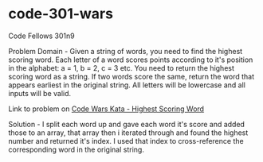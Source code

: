 # code-301-wars
Code Fellows 301n9

Problem Domain -
Given a string of words, you need to find the highest scoring word.
Each letter of a word scores points according to it's position in the alphabet: a = 1, b = 2, c = 3 etc.
You need to return the highest scoring word as a string.
If two words score the same, return the word that appears earliest in the original string.
All letters will be lowercase and all inputs will be valid.


Link to problem on [Code Wars Kata - Highest Scoring Word](https://www.codewars.com/kata/highest-scoring-word/train/javascript)


Solution -
I split each word up and gave each word it's score and added those to an array, that array then i iterated through and found the highest number and returned it's index. I used that index to cross-reference the corresponding word in the original string.
